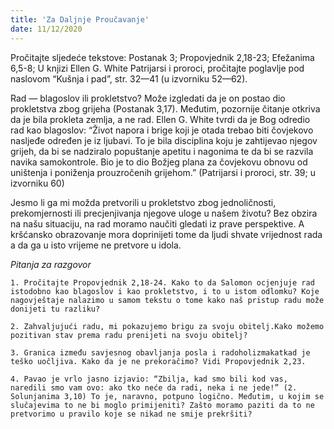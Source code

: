 ```yaml
---
title: 'Za Daljnje Proučavanje'
date: 11/12/2020
---
```


Pročitajte sljedeće tekstove: Postanak 3; Propovjednik 2,18-23; Efežanima 6,5-8; U knjizi Ellen G. White Patrijarsi i proroci, pročitajte poglavlje pod naslovom “Kušnja i pad”, str. 32—41 (u izvorniku 52—62).

Rad — blagoslov ili prokletstvo? Može izgledati da je on postao dio prokletstva zbog grijeha (Postanak 3,17). Međutim, pozornije čitanje otkriva da je bila prokleta zemlja, a ne rad. Ellen G. White tvrdi da je Bog odredio rad kao blagoslov: “Život napora i brige koji je otada trebao biti čovjekovo nasljeđe određen je iz ljubavi. To je bila disciplina koju je zahtijevao njegov grijeh, da bi se nadziralo popuštanje apetitu i nagonima te da bi se razvila navika samokontrole. Bio je to dio Božjeg plana za čovjekovu obnovu od uništenja i poniženja prouzročenih grijehom.” (Patrijarsi i proroci, str. 39; u izvorniku 60)

Jesmo li ga mi možda pretvorili u prokletstvo zbog jednoličnosti, prekomjernosti ili precjenjivanja njegove uloge u našem životu? Bez obzira na našu situaciju, na rad moramo naučiti gledati iz prave perspektive. A kršćansko obrazovanje mora doprinijeti tome da ljudi shvate vrijednost rada a da ga u isto vrijeme ne pretvore u idola.

*Pitanja za razgovor*

`1.	Pročitajte Propovjednik 2,18-24. Kako to da Salomon ocjenjuje rad istodobno kao blagoslov i kao prokletstvo, i to u istom odlomku? Koje nagovještaje nalazimo u samom tekstu o tome kako naš pristup radu može donijeti tu razliku?`

`2.	Zahvaljujući radu, mi pokazujemo brigu za svoju obitelj.Kako možemo pozitivan stav prema radu prenijeti na svoju obitelj?`

`3.	Granica između savjesnog obavljanja posla i radoholizmakatkad je teško uočljiva. Kako da je ne prekoračimo? Vidi Propovjednik 2,23.`

`4.	Pavao je vrlo jasno izjavio: “Zbilja, kad smo bili kod vas, naredili smo vam ovo: ako tko neće da radi, neka i ne jede!” (2. Solunjanima 3,10) To je, naravno, potpuno logično. Međutim, u kojim se slučajevima to ne bi moglo primijeniti? Zašto moramo paziti da to ne pretvorimo u pravilo koje se nikad ne smije prekršiti?`